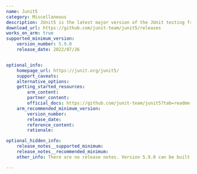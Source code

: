 ```yaml
---
name: Junit5
category: Miscellaneous
description: JUnit5 is the latest major version of the JUnit testing framework, which is used for writing and running unit tests in Java. JUnit5 is designed to address the limitations of previous versions while providing new features and enhancements that make writing and running tests more efficient and powerful.
download_url: https://github.com/junit-team/junit5/releases
works_on_arm: true
supported_minimum_version:
    version_number: 5.9.0
    release_date: 2022/07/26


optional_info:
    homepage_url: https://junit.org/junit5/
    support_caveats:
    alternative_options:
    getting_started_resources:
        arm_content:
        partner_content:
        official_docs: https://github.com/junit-team/junit5?tab=readme-ov-file#building-from-source
    arm_recommended_minimum_version:
        version_number:
        release_date:
        reference_content:
        rationale:

optional_hidden_info:
    release_notes__supported_minimum:
    release_notes__recommended_minimum:
    other_info: There are no release notes. Version 5.9.0 can be built on Neoverse N1 using "gradlew clean assemble" command. Prior versions are failing to build collectively on both ARM64 and AMD64.

---
```

